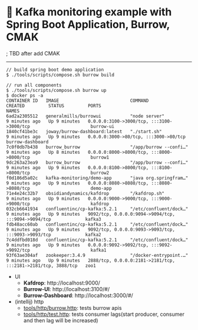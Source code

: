 # :eyes: Kafka monitoring example with Spring Boot Application, Burrow, CMAK
; TBD after add CMAK

---  

```shell
// build spring boot demo application
$ ./tools/scripts/compose.sh burrow build

// run all components
$ ./tools/scripts/compose.sh burrow up
$ docker ps -a
CONTAINER ID   IMAGE                           COMMAND                  CREATED         STATUS         PORTS                                                           NAMES
6ad2a2305512   generalmills/burrowui           "node server"            9 minutes ago   Up 9 minutes   0.0.0.0:3100->3000/tcp, :::3100->3000/tcp                       burrow-ui
1840cf41be3c   joway/burrow-dashboard:latest   "./start.sh"             9 minutes ago   Up 9 minutes   0.0.0.0:3000->80/tcp, :::3000->80/tcp                           burrow-dashboard
7c0f0db7b438   burrow_burrow                   "/app/burrow --confi…"   9 minutes ago   Up 8 minutes   0.0.0.0:8000->8000/tcp, :::8000->8000/tcp                       burrow1
9dc263a23ea9   burrow_burrow                   "/app/burrow --confi…"   9 minutes ago   Up 9 minutes   0.0.0.0:8100->8000/tcp, :::8100->8000/tcp                       burrow2
f0d186d5a02c   kafka-monitoring/demo-app       "java org.springfram…"   9 minutes ago   Up 9 minutes   0.0.0.0:8080->8080/tcp, :::8080->8080/tcp                       demo-app
71e4e24c32b7   obsidiandynamics/kafdrop        "/kafdrop.sh"            9 minutes ago   Up 9 minutes   0.0.0.0:9000->9000/tcp, :::9000->9000/tcp                       kafdrop
032cb6641934   confluentinc/cp-kafka:5.2.1     "/etc/confluent/dock…"   9 minutes ago   Up 9 minutes   9092/tcp, 0.0.0.0:9094->9094/tcp, :::9094->9094/tcp             kafka3
fdb48acc60ab   confluentinc/cp-kafka:5.2.1     "/etc/confluent/dock…"   9 minutes ago   Up 9 minutes   9092/tcp, 0.0.0.0:9093->9093/tcp, :::9093->9093/tcp             kafka2
7c4ddfbd018d   confluentinc/cp-kafka:5.2.1     "/etc/confluent/dock…"   9 minutes ago   Up 9 minutes   0.0.0.0:9092->9092/tcp, :::9092->9092/tcp                       kafka1
93f63ae304af   zookeeper:3.4.9                 "/docker-entrypoint.…"   9 minutes ago   Up 9 minutes   2888/tcp, 0.0.0.0:2181->2181/tcp, :::2181->2181/tcp, 3888/tcp   zoo1
```  

- UI
  - **Kafdrop**: http://localhost:9000/
  - **Burrow-UI**: http://localhost:3100/#/
  - **Burrow-Dashboard**: http://localhost:3000/#/ 
- (intellij) http
  - [tools/http/burrow.http](./tools/http/burrow.http): tests burrow apis
  - [tools/http/test.http](./tools/http/test.http): tests consumer lags(start producer, consumer and then lag will be increased)  
